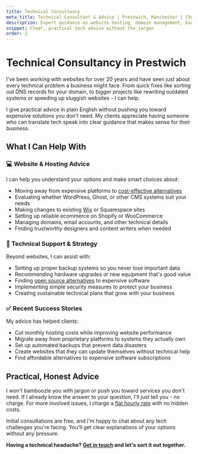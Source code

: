```yaml
---
title: Technical Consultancy
meta_title: Technical Consultant & Advice | Prestwich, Manchester | Chobble
description: Expert guidance on website hosting, domain management, backups, open source alternatives, and more.
snippet: Clear, practical tech advice without the jargon
order: 2
---
```


# Technical Consultancy in Prestwich

I've been working with websites for over 20 years and have seen just about every technical problem a business might face. From quick fixes like sorting out DNS records for your domain, to bigger projects like rewriting outdated systems or speeding up sluggish websites - I can help.

I give practical advice in plain English without pushing you toward expensive solutions you don't need. My clients appreciate having someone who can translate tech speak into clear guidance that makes sense for their business.

## What I Can Help With

<div class="card margins">

### 💻 Website & Hosting Advice

I can help you understand your options and make smart choices about:

- Moving away from expensive platforms to [cost-effective alternatives](/services/static-websites/)
- Evaluating whether WordPress, Ghost, or other CMS systems suit your needs
- Making changes to existing [Wix](/services/wix-site-edits/) or Squarespace sites
- Setting up reliable ecommerce on Shopify or WooCommerce
- Managing domains, email accounts, and other technical details
- Finding trustworthy designers and content writers when needed
</div>

<div class="card margins">

### 🔧 Technical Support & Strategy

Beyond websites, I can assist with:

- Setting up proper backup systems so you never lose important data
- Recommending hardware upgrades or new equipment that's good value
- Finding [open source alternatives](/services/de-googling/) to expensive software
- Implementing simple security measures to protect your business
- Creating sustainable technical plans that grow with your business
</div>

<div class="card margins">

### ✅ Recent Success Stories

My advice has helped clients:

- Cut monthly hosting costs while improving website performance
- Migrate away from proprietary platforms to systems they actually own
- Set up automated backups that prevent data disasters
- Create websites that they can update themselves without technical help
- Find affordable alternatives to expensive software subscriptions
</div>

## Practical, Honest Advice

I won't bamboozle you with jargon or push you toward services you don't need. If I already know the answer to your question, I'll just tell you - no charge. For more involved issues, I charge a [flat hourly rate](/prices/) with no hidden costs.

Initial consultations are free, and I'm happy to chat about any tech challenges you're facing. You'll get clear explanations of your options without any pressure.

**Having a technical headache? [Get in touch](/contact/) and let's sort it out together.**
